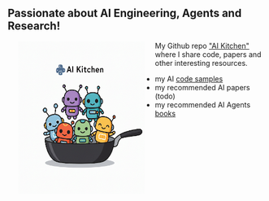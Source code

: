 <h2> Passionate about AI Engineering, Agents and Research!</h2>

<a href="https://github.com/mvervuurt/aikitchen"><img src="assets/IMG_5996.PNG" align="left" hspace="20" height="300" width="250"></a>

My Github repo ["AI Kitchen"](https://github.com/mvervuurt/aikitchen) where I share code, papers and other interesting resources.

* my AI [code samples](/../../../../github/aikitchen/blob/code/README.md)
* my recommended AI papers (todo)
* my recommended AI Agents [books](/../../../../github/aikitchen/blob/books/README.md)
